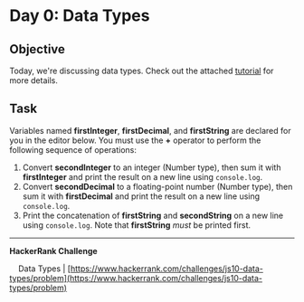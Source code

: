 # Day 0: Data Types

## Objective

Today, we're discussing data types. Check out the attached [tutorial](https://www.hackerrank.com/challenges/js10-data-types/topics) for more details.

## Task

Variables named **firstInteger**, **firstDecimal**, and **firstString** are declared for you in the editor below. You must use the **+** operator to perform the following sequence of operations:

1. Convert **secondInteger** to an integer (Number type), then sum it with **firstInteger** and print the result on a new line using `console.log`.
2. Convert **secondDecimal** to a floating-point number (Number type), then sum it with **firstDecimal** and print the result on a new line using `console.log`.
3. Print the concatenation of **firstString** and **secondString** on a new line using `console.log`. Note that **firstString** _must_ be printed first.

---

**HackerRank Challenge** &#10;

&nbsp;&nbsp;&nbsp;&nbsp;Data Types | [https://www.hackerrank.com/challenges/js10-data-types/problem](https://www.hackerrank.com/challenges/js10-data-types/problem)
